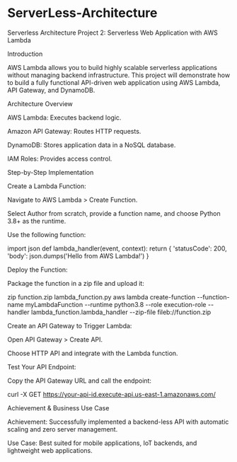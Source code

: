 # ServerLess-Architecture
Serverless Architecture
Project 2: Serverless Web Application with AWS Lambda

Introduction

AWS Lambda allows you to build highly scalable serverless applications without managing backend infrastructure. This project will demonstrate how to build a fully functional API-driven web application using AWS Lambda, API Gateway, and DynamoDB.

Architecture Overview

AWS Lambda: Executes backend logic.

Amazon API Gateway: Routes HTTP requests.

DynamoDB: Stores application data in a NoSQL database.

IAM Roles: Provides access control.

Step-by-Step Implementation

Create a Lambda Function:

Navigate to AWS Lambda > Create Function.

Select Author from scratch, provide a function name, and choose Python 3.8+ as the runtime.

Use the following function:

import json
def lambda_handler(event, context):
    return {
        'statusCode': 200,
        'body': json.dumps('Hello from AWS Lambda!')
    }

Deploy the Function:

Package the function in a zip file and upload it:

zip function.zip lambda_function.py
aws lambda create-function --function-name myLambdaFunction --runtime python3.8 --role execution-role --handler lambda_function.lambda_handler --zip-file fileb://function.zip

Create an API Gateway to Trigger Lambda:

Open API Gateway > Create API.

Choose HTTP API and integrate with the Lambda function.

Test Your API Endpoint:

Copy the API Gateway URL and call the endpoint:

curl -X GET https://your-api-id.execute-api.us-east-1.amazonaws.com/

Achievement & Business Use Case

Achievement: Successfully implemented a backend-less API with automatic scaling and zero server management.

Use Case: Best suited for mobile applications, IoT backends, and lightweight web applications.
